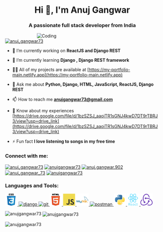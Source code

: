<h1 align="center">Hi 👋, I'm Anuj Gangwar</h1>
<h3 align="center">A passionate full stack developer from India</h3>
<img align="right" alt="Coding" width="400" src="https://cdn.dribbble.com/users/1162077/screenshots/3848914/programmer.gif">


<p align="left"> <a href="https://twitter.com/anuj_gangwar73" target="blank"><img src="https://img.shields.io/twitter/follow/anuj_gangwar73?logo=twitter&style=for-the-badge" alt="anuj_gangwar73" /></a> </p>

- 🔭 I’m currently working on **ReactJS and Django REST**

- 🌱 I’m currently learning **Django , Django REST framework**

- 👨‍💻 All of my projects are available at [https://my-portfolio-main.netlify.app](https://my-portfolio-main.netlify.app)

- 💬 Ask me about **Python, Django, HTML, JavaScript, ReactJS, Django REST**

- 📫 How to reach me **anujgangwar73@gmail.com**

- 📄 Know about my experiences [https://drive.google.com/file/d/1bzSZSJ_aaoiTR1sGNJ4kwD7DT9rTBRJ3/view?usp=drive_link](https://drive.google.com/file/d/1bzSZSJ_aaoiTR1sGNJ4kwD7DT9rTBRJ3/view?usp=drive_link)

- ⚡ Fun fact **I love listening to songs in my free time**

<h3 align="left">Connect with me:</h3>
<p align="left">
<a href="https://twitter.com/anuj_gangwar73" target="blank"><img align="center" src="https://raw.githubusercontent.com/rahuldkjain/github-profile-readme-generator/master/src/images/icons/Social/twitter.svg" alt="anuj_gangwar73" height="30" width="40" /></a>
<a href="https://linkedin.com/in/anujgangwar73" target="blank"><img align="center" src="https://raw.githubusercontent.com/rahuldkjain/github-profile-readme-generator/master/src/images/icons/Social/linked-in-alt.svg" alt="anujgangwar73" height="30" width="40" /></a>
<a href="https://fb.com/anuj.gangwar.902" target="blank"><img align="center" src="https://raw.githubusercontent.com/rahuldkjain/github-profile-readme-generator/master/src/images/icons/Social/facebook.svg" alt="anuj.gangwar.902" height="30" width="40" /></a>
<a href="https://instagram.com/anuj_gangwar_73" target="blank"><img align="center" src="https://raw.githubusercontent.com/rahuldkjain/github-profile-readme-generator/master/src/images/icons/Social/instagram.svg" alt="anuj_gangwar_73" height="30" width="40" /></a>
<a href="https://www.hackerrank.com/anujgangwar73" target="blank"><img align="center" src="https://raw.githubusercontent.com/rahuldkjain/github-profile-readme-generator/master/src/images/icons/Social/hackerrank.svg" alt="anujgangwar73" height="30" width="40" /></a>
</p>

<h3 align="left">Languages and Tools:</h3>
<p align="left"> <a href="https://www.w3schools.com/css/" target="_blank" rel="noreferrer"> <img src="https://raw.githubusercontent.com/devicons/devicon/master/icons/css3/css3-original-wordmark.svg" alt="css3" width="40" height="40"/> </a> <a href="https://www.djangoproject.com/" target="_blank" rel="noreferrer"> <img src="https://cdn.worldvectorlogo.com/logos/django.svg" alt="django" width="40" height="40"/> </a> <a href="https://git-scm.com/" target="_blank" rel="noreferrer"> <img src="https://www.vectorlogo.zone/logos/git-scm/git-scm-icon.svg" alt="git" width="40" height="40"/> </a> <a href="https://www.w3.org/html/" target="_blank" rel="noreferrer"> <img src="https://raw.githubusercontent.com/devicons/devicon/master/icons/html5/html5-original-wordmark.svg" alt="html5" width="40" height="40"/> </a> <a href="https://developer.mozilla.org/en-US/docs/Web/JavaScript" target="_blank" rel="noreferrer"> <img src="https://raw.githubusercontent.com/devicons/devicon/master/icons/javascript/javascript-original.svg" alt="javascript" width="40" height="40"/> </a> <a href="https://www.mysql.com/" target="_blank" rel="noreferrer"> <img src="https://raw.githubusercontent.com/devicons/devicon/master/icons/mysql/mysql-original-wordmark.svg" alt="mysql" width="40" height="40"/> </a> <a href="https://postman.com" target="_blank" rel="noreferrer"> <img src="https://www.vectorlogo.zone/logos/getpostman/getpostman-icon.svg" alt="postman" width="40" height="40"/> </a> <a href="https://www.python.org" target="_blank" rel="noreferrer"> <img src="https://raw.githubusercontent.com/devicons/devicon/master/icons/python/python-original.svg" alt="python" width="40" height="40"/> </a> <a href="https://reactjs.org/" target="_blank" rel="noreferrer"> <img src="https://raw.githubusercontent.com/devicons/devicon/master/icons/react/react-original-wordmark.svg" alt="react" width="40" height="40"/> </a> <a href="https://redux.js.org" target="_blank" rel="noreferrer"> <img src="https://raw.githubusercontent.com/devicons/devicon/master/icons/redux/redux-original.svg" alt="redux" width="40" height="40"/> </a> </p>

<p><img align="left" src="https://github-readme-stats.vercel.app/api/top-langs?username=anujgangwar73&show_icons=true&locale=en&layout=compact" alt="anujgangwar73" /></p>

<p>&nbsp;<img align="center" src="https://github-readme-stats.vercel.app/api?username=anujgangwar73&show_icons=true&locale=en" alt="anujgangwar73" /></p>

<p><img align="center" src="https://github-readme-streak-stats.herokuapp.com/?user=anujgangwar73&" alt="anujgangwar73" /></p>

